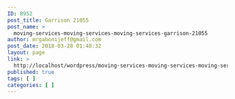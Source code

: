 ```yaml
---
ID: 8952
post_title: Garrison 21055
post_name: >
  moving-services-moving-services-moving-services-garrison-21055
author: mrgabonijeff@gmail.com
post_date: 2018-03-28 01:48:32
layout: page
link: >
  http://localhost/wordpress/moving-services-moving-services-moving-services-garrison-21055/
published: true
tags: [ ]
categories: [ ]
---
```

